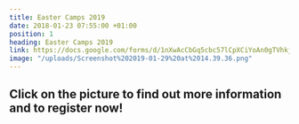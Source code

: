 ```yaml
---
title: Easter Camps 2019
date: 2018-01-23 07:55:00 +01:00
position: 1
heading: Easter Camps 2019
link: https://docs.google.com/forms/d/1nXwAcCbGq5cbc57lCpXCiYoAn0gTVhkj6ULuaVjJdjk/edit
image: "/uploads/Screenshot%202019-01-29%20at%2014.39.36.png"
---
```


## Click on the picture to find out more information and to register now!